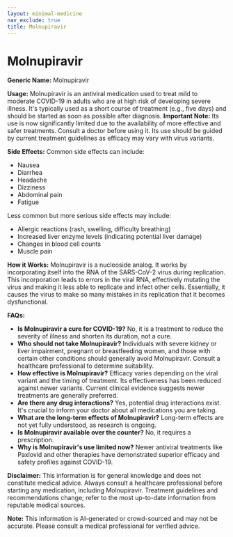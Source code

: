 ```yaml
---
layout: minimal-medicine
nav_exclude: true
title: Molnupiravir
---
```


# Molnupiravir

**Generic Name:** Molnupiravir

**Usage:** Molnupiravir is an antiviral medication used to treat mild to moderate COVID-19 in adults who are at high risk of developing severe illness.  It's typically used as a short course of treatment (e.g., five days) and should be started as soon as possible after diagnosis.  **Important Note:**  Its use is now significantly limited due to the availability of more effective and safer treatments.  Consult a doctor before using it.  Its use should be guided by current treatment guidelines as efficacy may vary with virus variants.


**Side Effects:** Common side effects can include:

* Nausea
* Diarrhea
* Headache
* Dizziness
* Abdominal pain
* Fatigue

Less common but more serious side effects may include:

* Allergic reactions (rash, swelling, difficulty breathing)
* Increased liver enzyme levels (indicating potential liver damage)
* Changes in blood cell counts
* Muscle pain

**How it Works:** Molnupiravir is a nucleoside analog.  It works by incorporating itself into the RNA of the SARS-CoV-2 virus during replication.  This incorporation leads to errors in the viral RNA, effectively mutating the virus and making it less able to replicate and infect other cells.  Essentially, it causes the virus to make so many mistakes in its replication that it becomes dysfunctional.

**FAQs:**

* **Is Molnupiravir a cure for COVID-19?** No, it is a treatment to reduce the severity of illness and shorten its duration, not a cure.
* **Who should not take Molnupiravir?**  Individuals with severe kidney or liver impairment, pregnant or breastfeeding women, and those with certain other conditions should generally avoid Molnupiravir.  Consult a healthcare professional to determine suitability.
* **How effective is Molnupiravir?**  Efficacy varies depending on the viral variant and the timing of treatment.  Its effectiveness has been reduced against newer variants.  Current clinical evidence suggests newer treatments are generally preferred.
* **Are there any drug interactions?**  Yes, potential drug interactions exist.  It's crucial to inform your doctor about all medications you are taking.
* **What are the long-term effects of Molnupiravir?**  Long-term effects are not yet fully understood, as research is ongoing.
* **Is Molnupiravir available over the counter?** No, it requires a prescription.
* **Why is Molnupiravir's use limited now?** Newer antiviral treatments like Paxlovid and other therapies have demonstrated superior efficacy and safety profiles against COVID-19.

**Disclaimer:** This information is for general knowledge and does not constitute medical advice.  Always consult a healthcare professional before starting any medication, including Molnupiravir.  Treatment guidelines and recommendations change; refer to the most up-to-date information from reputable medical sources.


**Note:** This information is AI-generated or crowd-sourced and may not be accurate. Please consult a medical professional for verified advice.